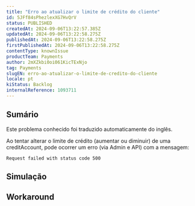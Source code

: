 ```yaml
---
title: "Erro ao atualizar o limite de crédito do cliente"
id: 5JFf84sPhezlexXG7HvQrV
status: PUBLISHED
createdAt: 2024-09-06T13:22:57.385Z
updatedAt: 2024-09-06T13:22:58.275Z
publishedAt: 2024-09-06T13:22:58.275Z
firstPublishedAt: 2024-09-06T13:22:58.275Z
contentType: knownIssue
productTeam: Payments
author: 2mXZkbi0oi061KicTExNjo
tag: Payments
slugEN: erro-ao-atualizar-o-limite-de-credito-do-cliente
locale: pt
kiStatus: Backlog
internalReference: 1093711
---
```


## Sumário

<div class="alert alert-info">
  <p>Este problema conhecido foi traduzido automaticamente do inglês.</p>
</div>


Ao tentar alterar o limite de crédito (aumentar ou diminuir) de uma creditAccount, pode ocorrer um erro (via Admin e API) com a mensagem:

`Request failed with status code 500`

## Simulação



## Workaround



